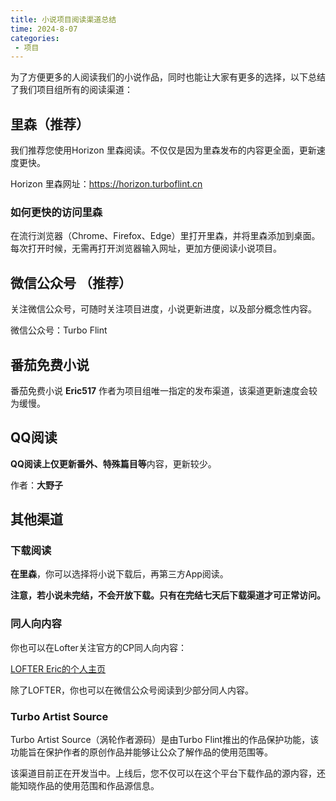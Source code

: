 ```yaml
---
title: 小说项目阅读渠道总结
time: 2024-8-07
categories:
 - 项目
---
```


为了方便更多的人阅读我们的小说作品，同时也能让大家有更多的选择，以下总结了我们项目组所有的阅读渠道：

## 里森（推荐）
我们推荐您使用Horizon 里森阅读。不仅仅是因为里森发布的内容更全面，更新速度更快。

Horizon 里森网址：https://horizon.turboflint.cn

### 如何更快的访问里森
在流行浏览器（Chrome、Firefox、Edge）里打开里森，并将里森添加到桌面。每次打开时候，无需再打开浏览器输入网址，更加方便阅读小说项目。

## 微信公众号 （推荐）
关注微信公众号，可随时关注项目进度，小说更新进度，以及部分概念性内容。

微信公众号：Turbo Flint

## 番茄免费小说
番茄免费小说 **Eric517** 作者为项目组唯一指定的发布渠道，该渠道更新速度会较为缓慢。

## QQ阅读
**QQ阅读上仅更新番外、特殊篇目等**内容，更新较少。

作者：**大野子**

## 其他渠道
### 下载阅读

**在里森**，你可以选择将小说下载后，再第三方App阅读。

**注意，若小说未完结，不会开放下载。只有在完结七天后下载渠道才可正常访问。**

### 同人向内容

你也可以在Lofter关注官方的CP同人向内容：

[LOFTER Eric的个人主页](https://xinjinjumin0153503.lofter.com)

除了LOFTER，你也可以在微信公众号阅读到少部分同人内容。

### Turbo Artist Source
Turbo Artist Source（涡轮作者源码）是由Turbo Flint推出的作品保护功能，该功能旨在保护作者的原创作品并能够让公众了解作品的使用范围等。

该渠道目前正在开发当中。上线后，您不仅可以在这个平台下载作品的源内容，还能知晓作品的使用范围和作品源信息。
